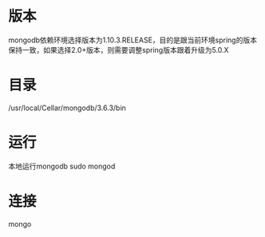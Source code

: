 # 版本
mongodb依赖环境选择版本为1.10.3.RELEASE，目的是跟当前环境spring的版本保持一致，如果选择2.0+版本，则需要调整spring版本跟着升级为5.0.X
# 目录
/usr/local/Cellar/mongodb/3.6.3/bin
# 运行
本地运行mongodb
sudo mongod
# 连接
mongo